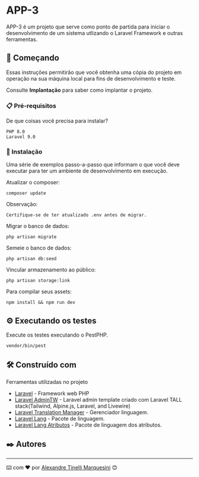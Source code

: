 # APP-3

APP-3 é um projeto que serve como ponto de partida para iniciar o desenvolvimento de um sistema utlizando o Laravel Framework e outras ferramentas.

## 🚀 Começando

Essas instruções permitirão que você obtenha uma cópia do projeto em operação na sua máquina local para fins de desenvolvimento e teste.

Consulte **Implantação** para saber como implantar o projeto.

### 📋 Pré-requisitos

De que coisas você precisa para instalar?

```
PHP 8.0
Laravel 9.0
```

### 🔧 Instalação

Uma série de exemplos passo-a-passo que informam o que você deve executar para ter um ambiente de desenvolvimento em execução.

Atualizar o composer:

```
composer update
```

Observação:

```
Certifique-se de ter atualizado .env antes de migrar.
```

Migrar o banco de dados:

```
php artisan migrate
```

Semeie o banco de dados:

```
php artisan db:seed
```

Vincular armazenamento ao público:

```
php artisan storage:link
```

Para compilar seus assets:

```
npm install && npm run dev
```

## ⚙️ Executando os testes

Execute os testes executando o PestPHP.

```
vendor/bin/pest
```

## 🛠️ Construído com

Ferramentas utilizadas no projeto

* [Laravel](http://www.laravel.com/) - Framework web PHP
* [Laravel AdminTW](https://laraveladmintw.com/) - Laravel admin template criado com Laravel TALL stack(Tailwind, Alpine.js, Laravel, and Livewire)
* [Laravel Translation Manager](https://github.com/barryvdh/laravel-translation-manager) - Gerenciador linguagem.
* [Laravel Lang](https://laravel-lang.com/) - Pacote de linguagem.
* [Laravel Lang Atributos](https://attributes.laravel-lang.com/) - Pacote de linguagem dos atributos.

## ✒️ Autores

---
⌨️ com ❤️ por [Alexandre Tinelli Marquesini](https://github.com/atinelli/) 😊